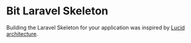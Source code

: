 # Bit Laravel Skeleton
Building the Laravel Skeleton for your application was inspired by [Lucid architecture](https://lucidarch.dev/).
